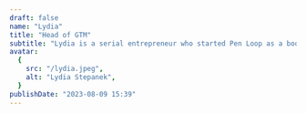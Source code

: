 ```yaml
---
draft: false
name: "Lydia"
title: "Head of GTM"
subtitle: "Lydia is a serial entrepreneur who started Pen Loop as a bootstrapped alternative to VC funding — hoping to solve real problems for organizations and bring technical solutions to companies in need at a reasonable price point."
avatar:
  {
    src: "/lydia.jpeg",
    alt: "Lydia Stepanek",
  }
publishDate: "2023-08-09 15:39"
---
```

